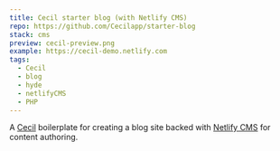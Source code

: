 ```yaml
---
title: Cecil starter blog (with Netlify CMS)
repo: https://github.com/Cecilapp/starter-blog
stack: cms
preview: cecil-preview.png
example: https://cecil-demo.netlify.com
tags:
  - Cecil
  - blog
  - hyde
  - netlifyCMS
  - PHP
---
```


A [Cecil](https://cecil.app) boilerplate for creating a blog site backed with [Netlify CMS](https://www.netlifycms.org) for content authoring.
